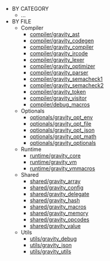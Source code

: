 * BY CATEGORY
  * ...
* BY FILE
  * Compiler
    * [compiler/gravity_ast](cplr-g_ast)
    * [compiler/gravity_codegen](cplr-g_codegen)
    * [compiler/gravity_compiler](cplr-g_compiler)
    * [compiler/gravity_ircode](cplr-g_ircode)
    * [compiler/gravity_lexer](cplr-g_lexer)
    * [compiler/gravity_optimizer](cplr-g_optimizer)
    * [compiler/gravity_parser](cplr-g_parser)
    * [compiler/gravity_semacheck1](cplr-g_semacheck1)
    * [compiler/gravity_semacheck2](cplr-g_semacheck2)
    * [compiler/gravity_token](cplr-g_token)
    * [compiler/gravity_visitor](cplr-g_visitor)
    * [compiler/debug_macros](cplr-dbg_macros)
  * Optionals
    * [optionals/gravity_opt_env](opt-go_env)
    * [optionals/gravity_opt_file](opt-go_file)
    * [optionals/gravity_opt_json](opt-go_json)
    * [optionals/gravity_opt_math](opt-go_math)
    * [optionals/gravity_optionals](opt-g_optionals)
  * Runtime
    * [runtime/gravity_core](rt-g_core)
    * [runtime/gravity_vm](rt-g_vm)
    * [runtime/gravity_vmmacros](rt-g_vmmacros)
  * Shared
    * [shared/gravity_array](shrd-g_array)
    * [shared/gravity_config](shrd-g_config)
    * [shared/gravity_delegate](shrd-g_delegate)
    * [shared/gravity_hash](shrd-g_hash)
    * [shared/gravity_macros](shrd-g_macros)
    * [shared/gravity_memory](shrd-g_memory)
    * [shared/gravity_opcodes](shrd-g_opcodes)
    * [shared/gravity_value](shrd-g_value)
  * Utils
    * [utils/gravity_debug](utils-g_debug)
    * [utils/gravity_json](utils-g_json)
    * [utils/gravity_utils](utils-g_utils)